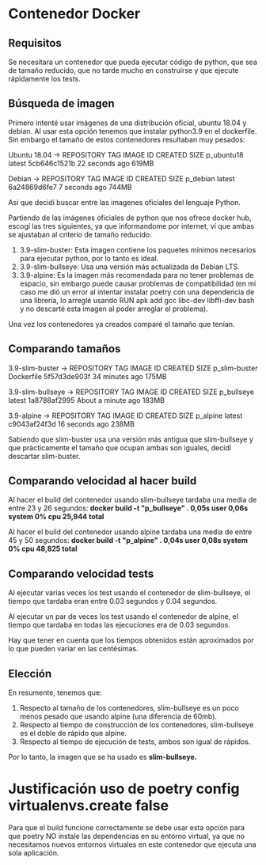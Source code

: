 # Contenedor Docker

## Requisitos
Se necesitara un contenedor que pueda ejecutar código de python, que sea de tamaño reducido, que no tarde mucho en construirse y que ejecute rápidamente los tests.

## Búsqueda de imagen
Primero intenté usar imágenes de una distribución oficial, ubuntu 18.04 y debian. Al usar esta opción tenemos que instalar python3.9 en el dockerfile. Sin embargo el tamaño de estos contenedores resultaban muy pesados:

Ubuntu 18.04    ->     REPOSITORY   TAG       IMAGE ID       CREATED          SIZE
                       p_ubuntu18   latest    5cb646c1521b   22 seconds ago   619MB

Debian          ->     REPOSITORY   TAG       IMAGE ID       CREATED         SIZE
                       p_debian     latest    6a24869d6fe7   7 seconds ago   744MB

Asi que decidí buscar entre las imagenes oficiales del lenguaje Python.

Partiendo de las imágenes oficiales de python que nos ofrece docker hub, escogí las tres siguientes, ya que informandome por internet, ví que ambas se ajustaban al criterio de tamaño reducido:
1. 3.9-slim-buster: Esta imagen contiene los paquetes mínimos necesarios para ejecutar python, por lo tanto es ideal.
2. 3.9-slim-bullseye: Usa una versión más actualizada de Debian LTS.
3. 3.9-alpine: Es la imagen más recomendada para no tener problemas de espacio, sin embargo puede causar problemas de compatibilidad (en mi caso me dió un error al intentar instalar poetry con una dependencia de una librería, lo arreglé usando RUN apk add gcc libc-dev libffi-dev bash y no descarté esta imagen al poder arreglar el problema).

Una vez los contenedores ya creados comparé el tamaño que tenían.

## Comparando tamaños
3.9-slim-buster ->      REPOSITORY      TAG          IMAGE ID       CREATED             SIZE
                        p_slim-buster   Dockerfile   5f57d3de903f   34 minutes ago      175MB

3.9-slim-bullseye ->    REPOSITORY   TAG          IMAGE ID       CREATED              SIZE
                        p_bullseye   latest       1a8788af2995   About a minute ago   183MB

3.9-alpine      ->      REPOSITORY   TAG          IMAGE ID       CREATED          SIZE
                        p_alpine     latest       c9043af24f3d   16 seconds ago   238MB

Sabiendo que slim-buster usa una versión más antigua que slim-bullseye y que prácticamente el tamaño que ocupan ambas son iguales, decidí descartar slim-buster.

## Comparando velocidad al hacer build
Al hacer el build del contenedor usando slim-bullseye tardaba una media de entre 23 y 26 segundos:
**docker build -t "p_bullseye" .  0,05s user 0,06s system 0% cpu 25,944 total**

Al hacer el build del contenedor usando alpine tardaba una media de entre 45 y 50 segundos:
**docker build -t "p_alpine" .  0,04s user 0,08s system 0% cpu 48,825 total**

## Comparando velocidad tests
Al ejecutar varias veces los test usando el contenedor de slim-bullseye, el tiempo que tardaba eran entre 0.03 segundos y 0.04 segundos.

Al ejecutar un par de veces los test usando el contenedor de alpine, el tiempo que tardaba en todas las ejecuciones era de 0.03 segundos.

Hay que tener en cuenta que los tiempos obtenidos están aproximados por lo que pueden variar en las centésimas.

## Elección
En resumente, tenemos que:
1. Respecto al tamaño de los contenedores, slim-bullseye es un poco menos pesado que usando alpine (una diferencia de 60mb).
2. Respecto al tiempo de construcción de los contenedores, slim-bullseye es el doble de rápido que alpine.
3. Respecto al tiempo de ejecución de tests, ambos son igual de rápidos.

Por lo tanto, la imagen que se ha usado es **slim-bullseye.**


# Justificación uso de poetry config virtualenvs.create false
Para que el build funcione correctamente se debe usar esta opción para que poetry NO instale las dependencias en su entorno virtual, ya que no necesitamos nuevos entornos virtuales en este contenedor que ejecuta una sola aplicación.